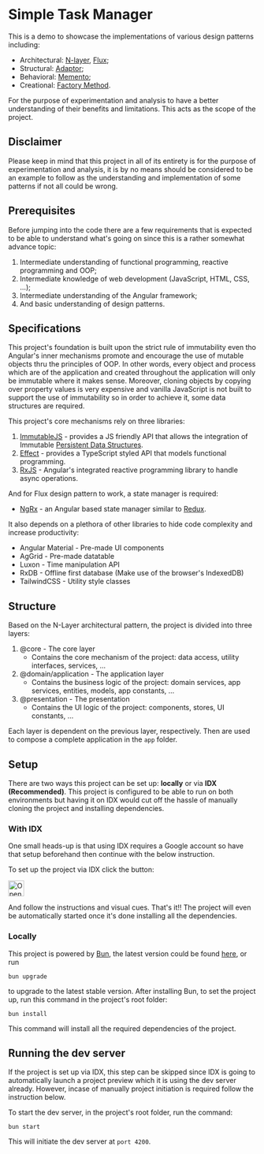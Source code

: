 # Simple Task Manager

This is a demo to showcase the implementations of various design patterns including:

- Architectural: [N-layer](https://en.wikipedia.org/wiki/Multitier_architecture), [Flux](https://facebookarchive.github.io/flux/docs/in-depth-overview/);
- Structural: [Adaptor](https://refactoring.guru/design-patterns/adapter);
- Behavioral: [Memento](https://refactoring.guru/design-patterns/memento);
- Creational: [Factory Method](https://refactoring.guru/design-patterns/factory-method).

For the purpose of experimentation and analysis to have a better understanding of their benefits and limitations. This acts as the scope of the project.

## Disclaimer

Please keep in mind that this project in all of its entirety is for the purpose of experimentation and analysis, it is by no means should be considered to be an example to follow as the understanding and implementation of some patterns if not all could be wrong.

## Prerequisites

Before jumping into the code there are a few requirements that is expected to be able to understand what's going on since this is a rather somewhat advance topic:

1. Intermediate understanding of functional programming, reactive programming and OOP;
2. Intermediate knowledge of web development (JavaScript, HTML, CSS, ...);
3. Intermediate understanding of the Angular framework;
4. And basic understanding of design patterns.

## Specifications

This project's foundation is built upon the strict rule of immutability even tho Angular's inner mechanisms promote and encourage the use of mutable objects thru the principles of OOP. In other words, every object and process which are of the application and created throughout the application will only be immutable where it makes sense. Moreover, cloning objects by copying over property values is very expensive and vanilla JavaScript is not built to support the use of immutability so in order to achieve it, some data structures are required.

This project's core mechanisms rely on three libraries:

1. [ImmutableJS](https://immutable-js.com/) - provides a JS friendly API that allows the integration of Immutable [Persistent Data Structures](https://en.wikipedia.org/wiki/Persistent_data_structure).
2. [Effect](https://effect.website/docs/introduction)  - provides a TypeScript styled API that models functional programming.
3. [RxJS](https://rxjs.dev/) - Angular's integrated reactive programming library to handle async operations.

And for Flux design pattern to work, a state manager is required:

- [NgRx](https://ngrx.io/docs) - an Angular based state manager similar to [Redux](https://redux.js.org/).

It also depends on a plethora of other libraries to hide code complexity and increase productivity:

 - Angular Material - Pre-made UI components
 - AgGrid - Pre-made datatable
 - Luxon - Time manipulation API
 - RxDB - Offline first database (Make use of the browser's IndexedDB)
 - TailwindCSS - Utility style classes

## Structure

Based on the N-Layer architectural pattern, the project is divided into three layers:

1. @core - The core layer
    - Contains the core mechanism of the project: data access, utility interfaces, services, ...
2. @domain/application - The application layer
    - Contains the business logic of the project: domain services, app services, entities, models, app constants, ...
3. @presentation - The presentation
    - Contains the UI logic of the project: components, stores, UI constants, ...

Each layer is dependent on the previous layer, respectively. Then are used to compose a complete application in the `app` folder.

## Setup

There are two ways this project can be set up: __locally__ or via __IDX (Recommended)__. This project is configured to be able to run on both environments but having it on IDX would cut off the hassle of manually cloning the project and installing dependencies.

### With IDX

One small heads-up is that using IDX requires a Google account so have that setup beforehand then continue with the below instruction.

To set up the project via IDX click the button:

<a href="https://idx.google.com/import?url=https%3A%2F%2Fgithub.com%2Fjackmiller2708%2Ftask-manager">
  <img height="32" alt="Open in IDX" src="https://cdn.idx.dev/btn/open_dark_32.svg">
</a>

And follow the instructions and visual cues. That's it!! The project will even be automatically started once it's done installing all the dependencies.

### Locally

This project is powered by [Bun](https://bun.sh/docs), the latest version could be found [here](https://bun.sh/docs/installation), or run

```
bun upgrade
```
to upgrade to the latest stable version. After installing Bun, to set the project up, run this command in the project's root folder:

```
bun install
```
This command will install all the required dependencies of the project.

## Running the dev server

If the project is set up via IDX, this step can be skipped since IDX is going to automatically launch a project preview which it is using the dev server already. However, incase of manually project initiation is required follow the instruction below. 

To start the dev server, in the project's root folder, run the command:
```
bun start
```
This will initiate the dev server at `port 4200`.
